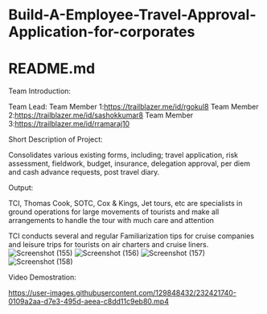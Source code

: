 # Build-A-Employee-Travel-Approval-Application-for-corporates

# README.md

Team Introduction:

Team Lead:
Team Member 1:https://trailblazer.me/id/rgokul8
Team Member 2:https://trailblazer.me/id/sashokkumar8
Team Member 3:https://trailblazer.me/id/rramaraj10

Short Description of Project:

Consolidates various existing forms, including; travel application, risk assessment, fieldwork, 
budget, insurance, delegation approval, per diem and cash advance requests, post travel diary.

Output:

TCI, Thomas Cook, SOTC, Cox & Kings, Jet tours, etc are specialists in ground operations for large movements of tourists and make all arrangements to handle the tour with much care and attention

 TCI conducts several and regular Familiarization tips for cruise companies and leisure trips for tourists on air charters and cruise liners.
 ![Screenshot (155)](https://user-images.githubusercontent.com/129848432/232421413-b415f354-762a-47ab-b03b-bd943df875b4.png)
![Screenshot (156)](https://user-images.githubusercontent.com/129848432/232421446-ab4dc449-356e-467c-8feb-14fb9e156add.png)
![Screenshot (157)](https://user-images.githubusercontent.com/129848432/232421500-479007a9-9240-45e0-86c6-8e2c7baca356.png)
![Screenshot (158)](https://user-images.githubusercontent.com/129848432/232421563-3e18e154-5e38-416b-8d03-398b2ddbeb52.png)

Video Demostration:



https://user-images.githubusercontent.com/129848432/232421740-0109a2aa-d7e3-495d-aeea-c8dd11c9eb80.mp4

